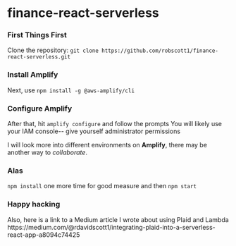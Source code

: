 # finance-react-serverless
<h3> First Things First </h3>
Clone the repository: <code>git clone https://github.com/robscott1/finance-react-serverless.git</code>

<h3>Install Amplify</h3>
Next, use <code>npm install -g @aws-amplify/cli</code>

<h3>Configure Amplify</h3>
After that, hit <code>amplify configure</code> and follow the prompts
You will likely use your IAM console-- give yourself administrator permissions

I will look more into different environments on **Amplify**, there may be another way to *collaborate*.
  
<h3>Alas</h3>
<code>npm install</code> one more time for good measure and then <code>npm start</code>

<h3>Happy hacking</h3>

<p>Also, here is a link to a Medium article I wrote about using Plaid and Lambda <br>
https://medium.com/@rdavidscott1/integrating-plaid-into-a-serverless-react-app-a8094c74425 </p>
